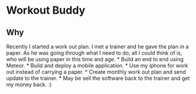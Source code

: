 Workout Buddy
=============

Why
---

Recently I started a work out plan. I met a trainer and he gave the plan in a paper. As he was going through
        what I need to do, all I could think of is, who will be using paper in this time and age.
            * Build an end to end using Meteor.
            * Build and deploy a mobile application.
            * Use my iphone for work out instead of carrying a paper.
            * Create monthly work out plan and send update to the trainer.
            * May be sell the software back to the trainer and get my money back. :)